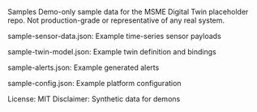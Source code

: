 Samples
Demo-only sample data for the MSME Digital Twin placeholder repo. Not production-grade or representative of any real system.

sample-sensor-data.json: Example time-series sensor payloads

sample-twin-model.json: Example twin definition and bindings

sample-alerts.json: Example generated alerts

sample-config.json: Example platform configuration

License: MIT
Disclaimer: Synthetic data for demons
